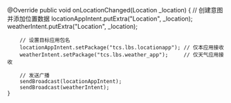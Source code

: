  @Override
    public void onLocationChanged(Location _location)
    {
        // 创建意图并添加位置数据
        locationAppIntent.putExtra("Location", _location);
        weatherIntent.putExtra("Location", _location);

        // 设置目标应用包名
        locationAppIntent.setPackage("tcs.lbs.locationapp"); // 仅本应用接收
        weatherIntent.setPackage("tcs.lbs.weather_app");     // 仅天气应用接收

        // 发送广播
        sendBroadcast(locationAppIntent);
        sendBroadcast(weatherIntent);
    }
